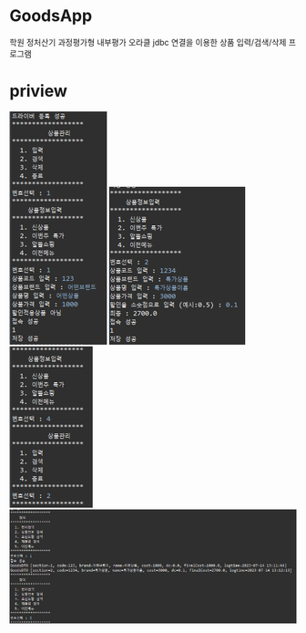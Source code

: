 # GoodsApp
학원 정처산기 과정평가형 내부평가
오라클 jdbc 연결을 이용한 상품 입력/검색/삭제 프로그램<br>

# priview
<img src ="previewPic/1.png">
<img src ="previewPic/2.png">
<img src ="previewPic/3.png">
<img src ="previewPic/4.png">
